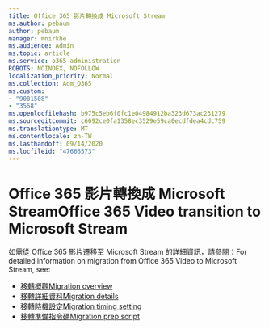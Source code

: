 ```yaml
---
title: Office 365 影片轉換成 Microsoft Stream
ms.author: pebaum
author: pebaum
manager: mnirkhe
ms.audience: Admin
ms.topic: article
ms.service: o365-administration
ROBOTS: NOINDEX, NOFOLLOW
localization_priority: Normal
ms.collection: Adm_O365
ms.custom:
- "9001508"
- "3568"
ms.openlocfilehash: b975c5eb6f0fc1e04984912ba323d673ac231279
ms.sourcegitcommit: c6692ce0fa1358ec3529e59ca0ecdfdea4cdc759
ms.translationtype: MT
ms.contentlocale: zh-TW
ms.lasthandoff: 09/14/2020
ms.locfileid: "47666573"
---
```

# <a name="office-365-video-transition-to-microsoft-stream"></a><span data-ttu-id="7b689-102">Office 365 影片轉換成 Microsoft Stream</span><span class="sxs-lookup"><span data-stu-id="7b689-102">Office 365 Video transition to Microsoft Stream</span></span>

<span data-ttu-id="7b689-103">如需從 Office 365 影片遷移至 Microsoft Stream 的詳細資訊，請參閱：</span><span class="sxs-lookup"><span data-stu-id="7b689-103">For detailed information on migration from Office 365 Video to Microsoft Stream, see:</span></span>

- [<span data-ttu-id="7b689-104">移轉概觀</span><span class="sxs-lookup"><span data-stu-id="7b689-104">Migration overview</span></span>](https://docs.microsoft.com/stream/migrate-from-office-365)
- [<span data-ttu-id="7b689-105">移轉詳細資料</span><span class="sxs-lookup"><span data-stu-id="7b689-105">Migration details</span></span>](https://docs.microsoft.com/stream/migration-experience)
- [<span data-ttu-id="7b689-106">移轉時機設定</span><span class="sxs-lookup"><span data-stu-id="7b689-106">Migration timing setting</span></span>](https://docs.microsoft.com/stream/migration-o365video-timing-setting)
- [<span data-ttu-id="7b689-107">移轉準備指令碼</span><span class="sxs-lookup"><span data-stu-id="7b689-107">Migration prep script</span></span>](https://docs.microsoft.com/stream/migration-o365video-prep)
